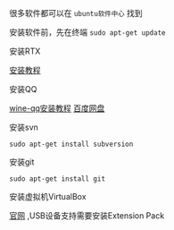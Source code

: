很多软件都可以在 `ubuntu软件中心` 找到

安装软件前，先在终端 `sudo apt-get update`

安装RTX

[安装教程](http://www.linuxidc.com/Linux/2013-08/88732.htm)

安装QQ

[wine-qq安装教程](http://jingyan.baidu.com/article/47a29f24577776c01423991a.html) [百度网盘](http://pan.baidu.com/share/link?shareid=2003023703&uk=1008622982&fid=656072501397307)

安装svn

```sudo apt-get install subversion```

安装git

```sudo apt-get install git```

安装虚拟机VirtualBox

[官网](https://www.virtualbox.org/) ,USB设备支持需要安装Extension Pack
